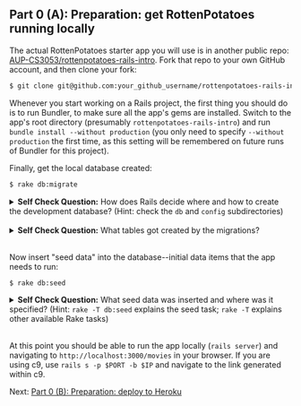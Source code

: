 ## Part 0 (A): Preparation: get RottenPotatoes running locally

The actual RottenPotatoes starter app you will use is in another public repo: [AUP-CS3053/rottenpotatoes-rails-intro](https://github.com/AUP-CS3053/rottenpotatoes-rails-intro).  Fork that repo to your own GitHub account, and then
clone your fork:

```sh
$ git clone git@github.com:your_github_username/rottenpotatoes-rails-intro.git
```

Whenever you start working on a Rails project, the first thing you should do is to run Bundler, to make sure all the app's gems are installed.  Switch to the app's root directory (presumably `rottenpotatoes-rails-intro`) and run `bundle install --without production` (you only need to specify `--without production` the first time, as this setting will be remembered on future runs of Bundler for this project).

Finally, get the local database created:

```sh
$ rake db:migrate
```

<details>
  <summary><strong>Self Check Question:</strong> How does Rails decide where and how to create the development database?  (Hint: check the <code>db</code> and <code>config</code> subdirectories)</summary>
  <p><blockquote>The <code>rake db:migrate</code> command creates a local development database (following the specifications in <code>config/database.yml</code>) and runs the migrations in <code>db/migrate</code> to create the app's schema.  It also creates/updates the file <code>db/schema.rb</code> to reflect the latest database schema.  <strong>Note: it's important to keep this file under version control.</strong> </blockquote></p>
</details>
<br />

<details>
  <summary><strong>Self Check Question:</strong> What tables got created by the migrations?</summary>
  <p><blockquote>The <code>movies</code> table itself and the rails-internal <code>schema_migrations</code> table that records which migrations have been run.</blockquote></p>
</details>
<br />

Now insert "seed data" into the database--initial data items that the app needs to run:

```sh
$ rake db:seed
```

<details>
  <summary><strong>Self Check Question:</strong> What seed data was inserted and where was it specified? (Hint: <code>rake -T db:seed</code> explains the seed task; <code>rake -T</code> explains other available Rake tasks)</summary>
  <p><blockquote>A set of movie data which is specified in <code>db/seeds.rb</code></blockquote></p>
</details>
<br />

At this point you should be able to run the app locally (`rails server`) and navigating to `http://localhost:3000/movies` in your browser.  If you are using c9, use `rails s -p $PORT -b $IP` and navigate to the link generated within c9.

Next: [Part 0 (B): Preparation: deploy to Heroku](part_0_B.md)
